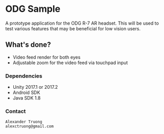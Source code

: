 # ODG Sample

A prototype application for the ODG R-7 AR headset.
This will be used to test various features that may be beneficial for low vision users.

## What's done?

* Video feed render for both eyes
* Adjustable zoom for the video feed via touchpad input

### Dependencies ###

* Unity 2017.1 or 2017.2
* Android SDK
* Java SDK 1.8

### Contact

	Alexander Truong
	alexctruong@gmail.com
